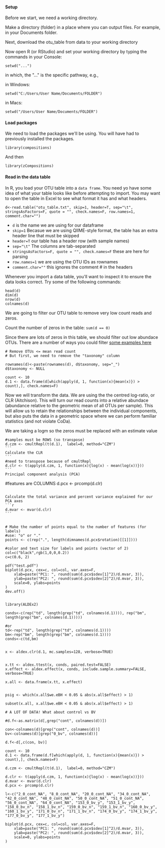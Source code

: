 #### Setup

Before we start, we need a working directory.

Make a directory (folder) in a place where you can output files. For example, in your Documents folder.

Next, download the otu_table from data to your working directory

Now open R (or RStudio) and set your working directory by typing the commands in your Console:
````
setwd("...")
````

in which, the "..." is the specific pathway, e.g.,

in Windows: 
````
setwd("C:/Users/User Name/Documents/FOLDER")
````
in Macs:
````
setwd("/Users/User Name/Documents/FOLDER")
````

#### Load packages
We need to load the packages we'll be using. You will have had to previously installed the packages.
````
library(compositions)
````
And then
````
library(zCompositions)
````

#### Read in the data table
In R, you load your OTU table into a `data frame`. You need yo have some idea of what your table looks like before attempting to import. You may want to open the table in Excel to see what format it has and what headers.

````
d<-read.table("otu_table.txt", skip=1, header=T, sep="\t", stringsAsFactors=F, quote = "", check.names=F, row.names=1, comment.char="")
````
- `d` is the name we are using for our dataframe
- `skip=1` Becasue we are using QIIME-style format, the table has an extra header line that must be skipped 
- `header=T` our table has a header row (with sample names)
- `sep="\t"` The columns are tab-separated
- `stringsAsFactors=F, quote = "", check.names=F` these are here for parsing
- `row.names=1` we are using the OTU IDs as rownames
- `comment.char=""` this ignores the comment # in the headers

Whenever you import a data table, you'll want to inspect it to ensure the data looks correct. Try some of the following commands:

````
head(d)
dim(d)
nrow(d)
colnames(d)
````

We are going to filter our OTU table to remove very low count reads and zeros.

Count the number of zeros in the table: 
`sum(d == 0)`

Since there are lots of zeros in this table, we should filter out low abundace OTUs. There are a number of ways you could filter [some examples here](https://github.com/mmacklai/16S/blob/master/manipulating_counts_table.md)

````
# Remove OTUs <= mean read count
# But first, we need to remove the "taxonomy" column

rownames(d)<-paste(rownames(d), d$taxonomy, sep="_")
d$taxonomy <- NULL

count <- 10
d.1 <- data.frame(d[which(apply(d, 1, function(x){mean(x)}) > count),], check.names=F)
````
Now we will transform the data. We are using the the centred log-ratio, or CLR (Aitchison). This will turn our read counts into a relative abundace (abundance relative to the geometric mean of all OTUs per sample). This will allow us to retain the relationships between the individual components, but also puts the data in a geometric space where we can perform familiar statistics (and not violate CoDa).

We are taking a logm so the zeros must be replaced with an estimate value
````
#samples must be ROWS (so transpose)
d.czm <- cmultRepl(t(d.1),  label=0, method="CZM")
```
Calculate the CLR
```
#need to transpose because of cmultRepl
d.clr <- t(apply(d.czm, 1, function(x){log(x) - mean(log(x))}))
```
Principal component analysis (PCA)
````
#features are COLUMNS
d.pcx <- prcomp(d.clr)
````

Calculate the total variance and percent variance explained for our PCA axes
```r
d.mvar <- mvar(d.clr)
```


# Make the number of points equal to the number of features (for labels)
#use: "o" or "."
points <- c(rep(".", length(dimnames(d.pcx$rotation)[[1]])))

#color and text size for labels and points (vector of 2)
col=c("black",rgb(1,0,0,0.2))
c=c(0.6, 2)

pdf("test.pdf")
biplot(d.pcx, cex=c, col=col, var.axes=F,
    xlab=paste("PC1: ", round(sum(d.pcx$sdev[1]^2)/d.mvar, 3)),
    ylab=paste("PC2: ", round(sum(d.pcx$sdev[2]^2)/d.mvar, 3)),
    scale=0, ylabs=points
)
dev.off()


library(ALDEx2)

conds<-c(rep("td", length(grep("td", colnames(d.1)))), rep("bm", length(grep("bm", colnames(d.1)))))

#or
td<-rep("td", length(grep("td", colnames(d.1))))
bm<-rep("bm", length(grep("bm", colnames(d.1))))
conds<-c(td,bm)


x <- aldex.clr(d.1, mc.samples=128, verbose=TRUE)


x.tt <- aldex.ttest(x, conds, paired.test=FALSE)
x.effect <- aldex.effect(x, conds, include.sample.summary=FALSE, verbose=TRUE)

x.all <- data.frame(x.tt, x.effect)


psig <- which(x.all$we.eBH < 0.05 & abs(x.all$effect) > 1)

subset(x.all, x.all$we.eBH < 0.05 & abs(x.all$effect) > 1)

# A LOT OF DATA! What about control vs BV

#d.f<-as.matrix(d[,grep("cont", colnames(d))])

con<-colnames(d)[grep("cont", colnames(d))]
bv<-colnames(d)[grep("0_bv", colnames(d))]

d.f<-d[,c(con, bv)]

count <- 10
d.1 <- data.frame(d.f[which(apply(d, 1, function(x){mean(x)}) > count),], check.names=F)

d.czm <- cmultRepl(t(d.1),  label=0, method="CZM")

d.clr <- t(apply(d.czm, 1, function(x){log(x) - mean(log(x))}))
d.mvar <- mvar(d.clr)
d.pcx <- prcomp(d.clr)

l<-c("2_0_cont_NA", "8_0_cont_NA", "20_0_cont_NA", "34_0_cont_NA", "42_0_cont_NA", "48_0_cont_NA", "50_0_cont_NA", "51_0_cont_NA", "56_0_cont_NA", "64_0_cont_NA", "153_0_bv_y", "153_1_bv_y", "158_0_bv_n", "158_1_bv_n", "159_0_bv_n", "159_1_bv_n", "160_0_bv_y", "160_1_bv_y", "171_0_bv_n", "171_1_bv_n", "174_0_bv_y", "174_1_bv_y", "177_0_bv_y", "177_1_bv_y")

biplot(d.pcx, cex=c, col=col, var.axes=F,
    xlab=paste("PC1: ", round(sum(d.pcx$sdev[1]^2)/d.mvar, 3)),
    ylab=paste("PC2: ", round(sum(d.pcx$sdev[2]^2)/d.mvar, 3)),
    scale=0, ylabs=points
)

